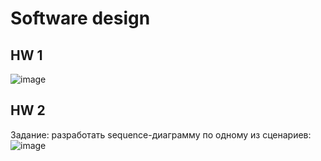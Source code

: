 # Software design
## HW 1
![image](https://github.com/VictorFBI/software-design/assets/124510561/17e1b9df-a58f-49ed-96f7-ea383d3ea63d)
## HW 2
Задание: разработать sequence-диаграмму по одному из сценариев:
![image](https://github.com/VictorFBI/software-design-kotlin-/assets/124510561/4dbbfe14-bb68-465e-8649-215fe510375a)



